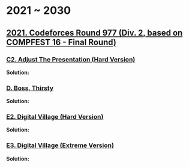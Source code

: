 # 2021 ~ 2030

## [2021. Codeforces Round 977 (Div. 2, based on COMPFEST 16 - Final Round)](https://codeforces.com/contest/2021)

### [C2. Adjust The Presentation (Hard Version)](https://codeforces.com/contest/2021/problem/C2)

**Solution:**


### [D. Boss, Thirsty](https://codeforces.com/contest/2021/problem/D)

**Solution:**



### [E2. Digital Village (Hard Version)](https://codeforces.com/contest/2021/problem/E2)

**Solution:**




### [E3. Digital Village (Extreme Version)](https://codeforces.com/contest/2021/problem/E3)

**Solution:**


